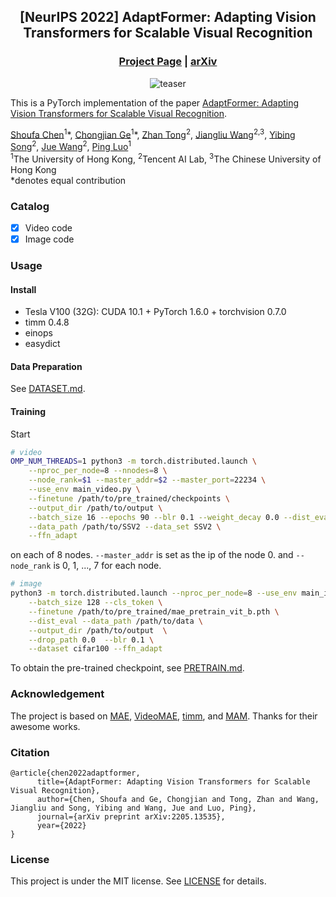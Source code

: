 <div align="center">

## [NeurIPS 2022] AdaptFormer: Adapting Vision Transformers for Scalable Visual Recognition

### [Project Page](http://www.shoufachen.com/adaptformer-page/) |  [arXiv](https://arxiv.org/abs/2205.13535)

![teaser](figs/teaser.gif)
</div>


This is a PyTorch implementation of the paper [AdaptFormer: Adapting Vision Transformers for Scalable Visual Recognition](https://arxiv.org/abs/2205.13535).

[Shoufa Chen](https://www.shoufachen.com/)<sup>1</sup>\*,
[Chongjian Ge](https://chongjiange.github.io/)<sup>1</sup>\*,
[Zhan Tong](https://scholar.google.com/citations?user=6FsgWBMAAAAJ)<sup>2</sup>,
[Jiangliu Wang](https://laura-wang.github.io/)<sup>2,3</sup>,
[Yibing Song](https://ybsong00.github.io/)<sup>2</sup>,
[Jue Wang](http://juewang725.github.io/)<sup>2</sup>,
[Ping Luo](http://luoping.me/)<sup>1</sup> <br>
<sup>1</sup>The University of Hong Kong, <sup>2</sup>Tencent AI Lab, <sup>3</sup>The Chinese University of Hong Kong  
\*denotes equal contribution

### Catalog

- [x] Video code
- [x] Image code

### Usage

#### Install
* Tesla V100 (32G): CUDA 10.1 + PyTorch 1.6.0 + torchvision 0.7.0
* timm 0.4.8
* einops
* easydict

#### Data Preparation
See [DATASET.md](DATASET.md).

#### Training
Start
```bash
# video
OMP_NUM_THREADS=1 python3 -m torch.distributed.launch \
    --nproc_per_node=8 --nnodes=8 \
    --node_rank=$1 --master_addr=$2 --master_port=22234 \
    --use_env main_video.py \
    --finetune /path/to/pre_trained/checkpoints \
    --output_dir /path/to/output \
    --batch_size 16 --epochs 90 --blr 0.1 --weight_decay 0.0 --dist_eval \
    --data_path /path/to/SSV2 --data_set SSV2 \
    --ffn_adapt
```
on each of 8 nodes. `--master_addr` is set as the ip of the node 0. and `--node_rank` is 0, 1, ..., 7 for each node.

```bash
# image
python3 -m torch.distributed.launch --nproc_per_node=8 --use_env main_image.py \
    --batch_size 128 --cls_token \
    --finetune /path/to/pre_trained/mae_pretrain_vit_b.pth \
    --dist_eval --data_path /path/to/data \
    --output_dir /path/to/output  \
    --drop_path 0.0  --blr 0.1 \
    --dataset cifar100 --ffn_adapt
```

To obtain the pre-trained checkpoint, see [PRETRAIN.md](PRETRAIN.md).
### Acknowledgement

The project is based on [MAE](https://github.com/facebookresearch/mae), [VideoMAE](https://github.com/MCG-NJU/VideoMAE), [timm](https://github.com/rwightman/pytorch-image-models), and [MAM](https://github.com/jxhe/unify-parameter-efficient-tuning).
Thanks for their awesome works.

### Citation
```
@article{chen2022adaptformer,
      title={AdaptFormer: Adapting Vision Transformers for Scalable Visual Recognition},
      author={Chen, Shoufa and Ge, Chongjian and Tong, Zhan and Wang, Jiangliu and Song, Yibing and Wang, Jue and Luo, Ping},
      journal={arXiv preprint arXiv:2205.13535},
      year={2022}
}
```

### License

This project is under the MIT license. See [LICENSE](LICENSE) for details.
